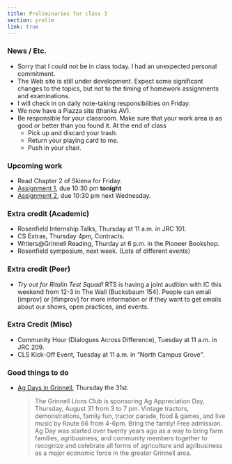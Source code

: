 ```yaml
---
title: Preliminaries for class 3
section: prelim 
link: true
---
```

### News / Etc.

* Sorry that I could not be in class today.  I had an unexpected personal
  commitment.
* The Web site is still under development.  Expect some significant
  changes to the topics, but not to the timing of homework assignments
  and examinations.
* I will check in on daily note-taking responsibilities on Friday.
* We now have a Piazza site (thanks AV).
* Be responsible for your classroom.  Make sure that your work area is
  as good or better than you found it.  At the end of class
    * Pick up and discard your trash.
    * Return your playing card to me.
    * Push in your chair.
   
### Upcoming work

* Read Chapter 2 of Skiena for Friday.
* [Assignment 1](../assignments/assignment01), due 10:30 pm **tonight**
* [Assignment 2](../assignments/assignment02), due 10:30 pm next Wednesday.

### Extra credit (Academic)

* Rosenfield Internship Talks, Thursday at 11 a.m. in JRC 101.
* CS Extras, Thursday 4pm, Contracts.
* Writers@Grinnell Reading, Thurday at 6 p.m. in the Pioneer Bookshop.
* Rosenfield symposium, next week.  (Lots of different events)

### Extra credit (Peer)

* *Try out for Ritalin Test Squad!*  RTS is having a joint audition with
  IC this weekend from 12-3 in The Wall (Bucksbaum 154). People can email
  [improv] or [lfimprov] for more information or if they want to get emails
  about our shows, open practices, and events.

### Extra Credit (Misc)

* Community Hour (Dialogues Across Difference), Tuesday at 11 a.m. in JRC 209.
* CLS Kick-Off Event, Tuesday at 11 a.m. in <q>North Campus Grove</q>.

### Good things to do

* [Ag Days in Grinnell](https://www.grinnellchamber.org/en/events/community_calendar/?action=view&eventID=15784), Thursday the 31st.  
    > The Grinnell Lions Club is sponsoring Ag Appreciation Day,
    Thursday, August 31 from 3 to 7 pm. Vintage tractors, demonstrations,
    family fun, tractor parade, food & games, and live music by Route
    66 from 4-6pm. Bring the family! Free admission. Ag Day was started
    over twenty years ago as a way to bring farm families, agribusiness,
    and community members together to recognize and celebrate all forms
    of agriculture and agribusiness as a major economic force in the
    greater Grinnell area.

